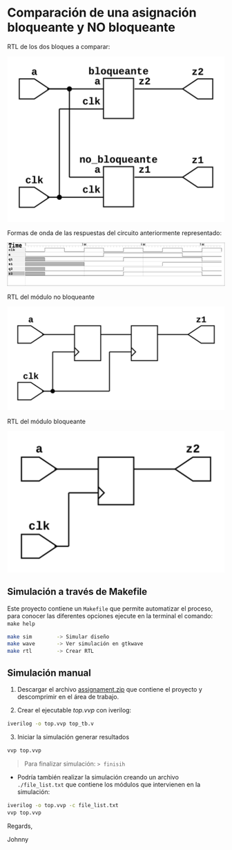 # Comparación de una asignación bloqueante y NO bloqueante

RTL de los dos bloques a comparar:

![Top](./top.png)

Formas de onda de las respuestas del circuito anteriormente representado:

![Waves](./waves.png)

RTL del módulo no bloqueante

![No bloqueante](./no_bloqueante.png)

RTL del módulo bloqueante

![Bloqueante](./bloqueante.png)

## Simulación a través de Makefile

Este proyecto contiene un `Makefile` que permite automatizar el proceso, para conocer
las diferentes opciones ejecute en la terminal el comando: `make help`

```bash
make sim        -> Simular diseño
make wave       -> Ver simulación en gtkwave
make rtl        -> Crear RTL
```

## Simulación manual

1. Descargar el archivo [assignament.zip](./assignament.zip) que contiene el proyecto y descomprimir en el área de trabajo.

2. Crear el ejecutable *top.vvp* con iverilog:

```bash
iverilog -o top.vvp top_tb.v
```

3. Iniciar la simulación generar resultados

```bash
vvp top.vvp
```
> Para finalizar simulación: `> finisih`

* Podría también realizar la simulación creando un archivo
`./file_list.txt` que contiene los módulos que intervienen en la simulación:

```bash
iverilog -o top.vvp -c file_list.txt
vvp top.vvp
```

Regards,

Johnny
